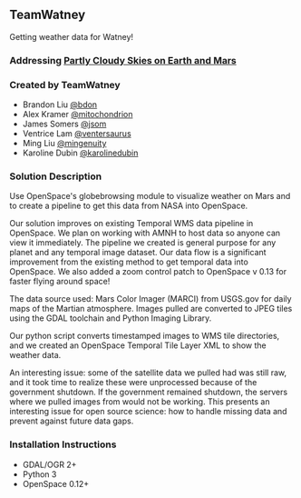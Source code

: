 ## TeamWatney
Getting weather data for Watney!

### Addressing [Partly Cloudy Skies on Earth and Mars](https://github.com/amnh/HackTheSolarSystem/wiki/Partly-Cloudy-Skies-on-Earth-and-Mars)

### Created by TeamWatney
* Brandon Liu [@bdon](https://github.com/bdon)
* Alex Kramer [@mitochondrion](https://github.com/mitochondrion)
* James Somers [@jsom](https://github.com/jsom)
* Ventrice Lam [@ventersaurus](https://github.com/ventersaurus)
* Ming Liu [@mingenuity](https://github.com/mingenuity)
* Karoline Dubin [@karolinedubin](https://github.com/karolinedubin)


### Solution Description

Use OpenSpace's globebrowsing module to visualize weather on Mars and to create a pipeline to get this data from NASA into OpenSpace.

Our solution improves on existing Temporal WMS data pipeline in OpenSpace. We plan on working with AMNH to host data so anyone can view it immediately. The pipeline we created is general purpose for any planet and any temporal image dataset. Our data flow is a significant improvement from the existing method to get temporal data into OpenSpace. We also added a zoom control patch to OpenSpace v 0.13 for faster flying around space!

The data source used: Mars Color Imager (MARCI) from USGS.gov for daily maps of the Martian atmosphere. Images pulled are converted to JPEG tiles using the GDAL toolchain and Python Imaging Library.

Our python script converts timestamped images to WMS tile directories, and we created an OpenSpace Temporal Tile Layer XML to show the weather data. 

An interesting issue: some of the satellite data we pulled had was still raw, and it took time to realize these were unprocessed because of the government shutdown. If the government remained shutdown, the servers where we pulled images from would not be working. This presents an interesting issue for open source science: how to handle missing data and prevent against future data gaps.

### Installation Instructions

* GDAL/OGR 2+
* Python 3
* OpenSpace 0.12+


